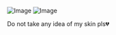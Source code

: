 ![Image](https://github.com/user-attachments/assets/433099b7-77d9-4e4e-a426-97f0ca35885b) 
![Image](https://github.com/user-attachments/assets/7ff32cfd-801c-45b0-a2f1-fcb79902d412)
 
 Do not take any idea of my skin pls💔

